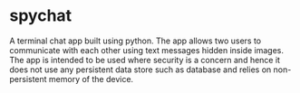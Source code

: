 # spychat
A terminal chat app built using python. The app allows two users to communicate with each other using text messages hidden inside images. The app is intended to be used where security is a concern and hence it does not use any persistent data store such as database and relies on non-persistent memory of the device.
